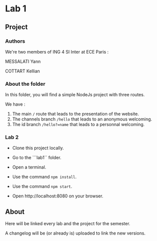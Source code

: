 # Lab 1

## Project

### Authors

We're two members of ING 4 SI Inter at ECE Paris : 

MESSALATI Yann

COTTART Kellian

### About the folder

In this folder, you will find a simple NodeJs project with three routes.

We have :

1. The main ```/``` route that leads to the presentation of the website.
2. The channels branch ```/hello``` that leads to an anonymous welcoming.
3. The id branch ```/hello?=name``` that leads to a personnal welcoming.

### Lab 2


* Clone this project locally.

* Go to the ```lab1`` folder. 

* Open a terminal.

* Use the command ```npm install```.

* Use the command ```npm start```.

* Open http://localhost:8080 on your browser.

## About 

Here will be linked every lab and the project for the semester.

A changelog will be (or already is) uploaded to link the new versions.
